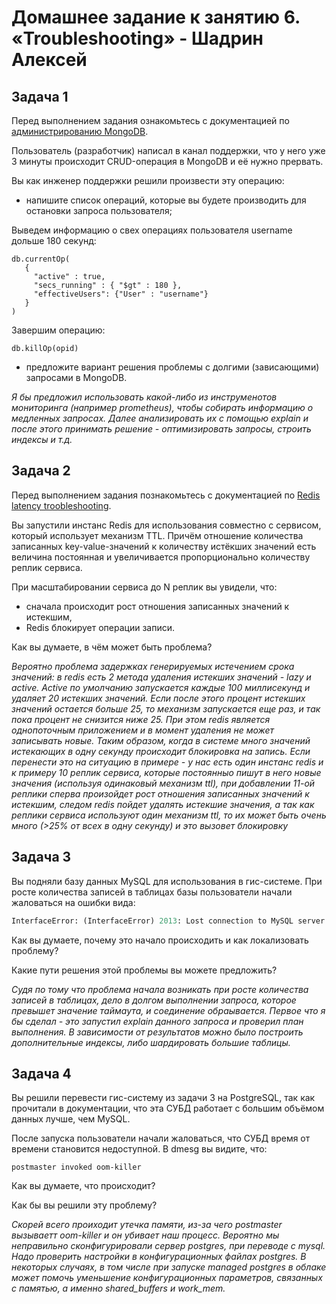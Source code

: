 # Домашнее задание к занятию 6. «Troubleshooting» - Шадрин Алексей

## Задача 1

Перед выполнением задания ознакомьтесь с документацией по [администрированию MongoDB](https://docs.mongodb.com/manual/administration/).

Пользователь (разработчик) написал в канал поддержки, что у него уже 3 минуты происходит CRUD-операция в MongoDB и её 
нужно прервать. 

Вы как инженер поддержки решили произвести эту операцию:

- напишите список операций, которые вы будете производить для остановки запроса пользователя;

Выведем информацию о свех операциях пользователя username дольше 180 секунд:

```
db.currentOp(
   {
     "active" : true,
     "secs_running" : { "$gt" : 180 },
     "effectiveUsers": {"User" : "username"}
   }
)
```

Завершим операцию:

```
db.killOp(opid)
```


- предложите вариант решения проблемы с долгими (зависающими) запросами в MongoDB.

*Я бы предложил использовать какой-либо из инструменотов мониторинга (например prometheus), чтобы собирать информацию о медленных запросах. Далее анализировать их с помощью explain и после этого принимать решение - оптимизировать запросы, строить индексы и т.д.*


## Задача 2

Перед выполнением задания познакомьтесь с документацией по [Redis latency troobleshooting](https://redis.io/topics/latency).

Вы запустили инстанс Redis для использования совместно с сервисом, который использует механизм TTL. 
Причём отношение количества записанных key-value-значений к количеству истёкших значений есть величина постоянная и
увеличивается пропорционально количеству реплик сервиса. 

При масштабировании сервиса до N реплик вы увидели, что:

- сначала происходит рост отношения записанных значений к истекшим,
- Redis блокирует операции записи.

Как вы думаете, в чём может быть проблема?

*Вероятно проблема задержках генерируемых истечением срока значений: в redis есть 2 метода удаления истекших значений - lazy и active. Active по умолчанию запускается каждые 100 миллисекунд и удаляет 20 истекших значений. Если после этого процент истекших значений остается больше 25, то механизм запускается еще раз, и так пока процент не снизится ниже 25. При этом redis является однопоточным приложением и в момент удаления не может записывать новые. Таким образом, когда в системе много значений истекающих в одну секунду происходит блокировка на запись. Если перенести это на ситуацию в примере - у нас есть один инстанс redis и к примеру 10 реплик сервиса, которые постоянныо пишут в него новые значения (используя одинаковый механизм ttl), при добавлении 11-ой реплики сперва произойдет рост отношения записанных значений к истекшим, следом redis пойдет удалять истекшие значения, а так как реплики сервиса используют один механизм ttl, то их может быть очень много (>25% от всех в одну секунду) и это вызовет блокировку*

 
## Задача 3

Вы подняли базу данных MySQL для использования в гис-системе. При росте количества записей в таблицах базы
пользователи начали жаловаться на ошибки вида:
```python
InterfaceError: (InterfaceError) 2013: Lost connection to MySQL server during query u'SELECT..... '
```

Как вы думаете, почему это начало происходить и как локализовать проблему?

Какие пути решения этой проблемы вы можете предложить?

*Судя по тому что проблема начала возникать при росте количества записей в таблицах, дело в долгом выполнении запроса, которое превышет значение таймаута, и соединение обраывается. Первое что я бы сделал - это запустил explain данного запроса и проверил план выполнения. В зависимости от результатов можно было построить дополнительные индексы, либо шардировать большие таблицы.*



## Задача 4


Вы решили перевести гис-систему из задачи 3 на PostgreSQL, так как прочитали в документации, что эта СУБД работает с 
большим объёмом данных лучше, чем MySQL.

После запуска пользователи начали жаловаться, что СУБД время от времени становится недоступной. В dmesg вы видите, что:

`postmaster invoked oom-killer`

Как вы думаете, что происходит?

Как бы вы решили эту проблему?

*Скорей всего проиходит утечка памяти, из-за чего postmaster вызываетт oom-killer и он убивает наш процесс. Вероятно мы неправильно сконфигурировали сервер postgres, при переводе с mysql. Надо проверить настройки в конфигурационных файлах postgres. В некоторых случаях, в том числе при запуске managed postgres в облаке может помочь уменьшение конфигурационных параметров, связанных с памятью, а именно shared_buffers и work_mem.*